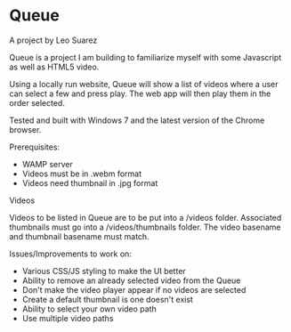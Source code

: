 Queue
=====
A project by Leo Suarez

Queue is a project I am building to familiarize myself with some Javascript as well as HTML5 video. 

Using a locally run website, Queue will show a list of videos where a user can select a few and press play. The
web app will then play them in the order selected.

Tested and built with Windows 7 and the latest version of the Chrome browser.

Prerequisites:
  - WAMP server
  - Videos must be in .webm format
  - Videos need thumbnail in .jpg format

Videos

Videos to be listed in Queue are to be put into a /videos folder. Associated thumbnails must go into a 
/videos/thumbnails folder. The video basename and thumbnail basename must match.

Issues/Improvements to work on:
  - Various CSS/JS styling to make the UI better
  - Ability to remove an already selected video from the Queue
  - Don't make the video player appear if no videos are selected
  - Create a default thumbnail is one doesn't exist
  - Ability to select your own video path
  - Use multiple video paths

